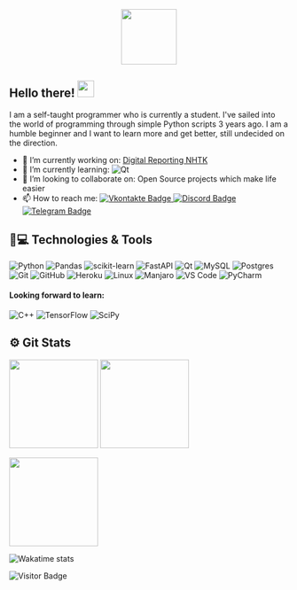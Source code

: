<div id="header" align="center">
  <img src="https://media2.giphy.com/media/Uaxj062PavgqZRhVkS/giphy.gif?cid=ecf05e478aqeq5ydvn5iacgvhufvbjn5vubhemy1wvh8tfuf&ep=v1_stickers_search&rid=giphy.gif" width="100"/>
</div>

## Hello there! <img src="https://media.giphy.com/media/hvRJCLFzcasrR4ia7z/giphy.gif" width="30px"/> 

I am a self-taught programmer who is currently a student. I've sailed into the world of programming through simple Python scripts 3 years ago. I am a humble beginner and I want to learn more and get better, still undecided on the direction.

- 🔭 I’m currently working on: [Digital Reporting NHTK](https://github.com/LunexCoding/DigitalReportingNHTK)
- 🌱 I’m currently learning: ![Qt](https://img.shields.io/badge/Qt-%23217346.svg?style=for-the-badge&logo=Qt&logoColor=white)
- 👯 I’m looking to collaborate on: Open Source projects which make life easier
- 📫 How to reach me:
  <a href="https://vk.com/lunexcoding">
    <img src="https://img.shields.io/badge/-Vkontakte-003f5c?style=for-the-badge&logo=Vk" alt="Vkontakte Badge">
  </a>
  <a href="https://discordapp.com/users/886987765936427028/">
    <img src="https://img.shields.io/badge/Discord-%235865F2.svg?style=for-the-badge&logo=discord&logoColor=white" alt="Discord Badge">
  </a>
  <a href="https://t.me/LunexCoding">
    <img src="https://img.shields.io/badge/Telegram-2CA5E0?style=for-the-badge&logo=telegram&logoColor=white" alt="Telegram Badge">
  </a>

## 🚀💻 Technologies & Tools

![Python](https://img.shields.io/badge/python-3670A0?style=for-the-badge&logo=python&logoColor=ffdd54)
![Pandas](https://img.shields.io/badge/pandas-%23150458.svg?style=for-the-badge&logo=pandas&logoColor=white)
![scikit-learn](https://img.shields.io/badge/scikit--learn-%23F7931E.svg?style=for-the-badge&logo=scikit-learn&logoColor=white)
![FastAPI](https://img.shields.io/badge/FastAPI-005571?style=for-the-badge&logo=fastapi)
![Qt](https://img.shields.io/badge/Qt-%23217346.svg?style=for-the-badge&logo=Qt&logoColor=white)
![MySQL](https://img.shields.io/badge/-MySQL-black?style=flat-square&logo=mysql)
![Postgres](https://img.shields.io/badge/postgres-%23316192.svg?style=for-the-badge&logo=postgresql&logoColor=white)
![Git](https://img.shields.io/badge/-Git-black?style=flat-square&logo=git)
![GitHub](https://img.shields.io/badge/-GitHub-181717?style=flat-square&logo=github)
![Heroku](https://img.shields.io/badge/-Heroku-430098?style=flat-square&logo=heroku)
![Linux](https://img.shields.io/badge/Linux-black?style=flat-square&logo=linux)
![Manjaro](https://img.shields.io/badge/Manjaro-35BF5C?style=for-the-badge&logo=Manjaro&logoColor=white)
![VS Code](https://img.shields.io/badge/-VS%20Code-007ACC?style=flat-square&logo=visual-studio-code)
![PyCharm](https://img.shields.io/badge/pycharm-143?style=for-the-badge&logo=pycharm&logoColor=black&color=black&labelColor=green)


#### Looking forward to learn:

![C++](https://img.shields.io/badge/c++-%2300599C.svg?style=for-the-badge&logo=c%2B%2B&logoColor=white)
![TensorFlow](https://img.shields.io/badge/TensorFlow-%23FF6F00.svg?style=for-the-badge&logo=TensorFlow&logoColor=white)
![SciPy](https://img.shields.io/badge/SciPy-%230C55A5.svg?style=for-the-badge&logo=scipy&logoColor=%white)

## ⚙️ Git Stats

<img height="160" src="https://github-readme-stats.vercel.app/api?username=LunexCoding&show_icons=true&theme=tokyonight"> <img height="160" src="http://github-readme-streak-stats.herokuapp.com?user=LunexCoding&theme=tokyonight">
  
<img height="160" src="https://github-readme-stats.vercel.app/api/top-langs/?username=LunexCoding&langs_count=5&layout=compact&theme=tokyonight&hide=JavaScript&&exclude_repo=ML-Olimp">

![Wakatime stats](https://github-readme-stats.vercel.app/api/wakatime?username=LunexCoding)

![Visitor Badge](https://komarev.com/ghpvc/?username=LunexCoding)
